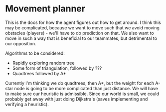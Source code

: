 # Movement planner

This is the docs for how the agent figures out how to get around. I think this may be complicated, because we want
to move such that we avoid moving obstacles (players) - we'll have to do prediction on that. We also want to move
in such a way that is beneficial to our teammates, but detrimental to our opposition.

Algorithms to be considered:

- Rapidly exploring random tree
- Some form of triangulation, followed by ???
- Quadtrees followed by A*

Currently I'm thinking we do quadtrees, then A*, but the weight for each A-star node is going to be more complicated
than just distance. We will have to make sure our heuristic is admissible. Since our world is small, we could probably 
get away with just doing Dijkstra's (saves implementing and verifying  a heuristic).